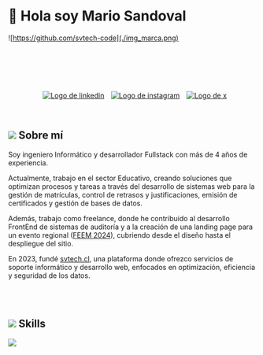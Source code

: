 
# 👋 Hola soy Mario Sandoval

![https://github.com/svtech-code](./img_marca.png)


<p align="center" style="margin-top: 100px;">
  <a href="https://www.linkedin.com/in/mario-sandoval-luengo-a059051b6" target="_blank" style="margin-left: 10px;" >
    <img src="https://img.shields.io/badge/LinkedIn-0077B5?logo=linkedIn" alt="Logo de linkedin"></a>
  <a href="https://www.instagram.com/svtech_code/" target="_blank" style="margin-left: 10px;" >
    <img src="https://img.shields.io/badge/Follow-E4405F?logo=instagram" alt="Logo de instagram"></a>
  <a href="https://x.com/svtech_code" target="_blank" style="margin-left: 10px;" >
    <img src="https://img.shields.io/badge/Follow-black?logo=x" alt="Logo de x"></a>
</p>

<br>

## <picture><img src = "https://github.com/7oSkaaa/7oSkaaa/blob/main/Images/about_me.gif?raw=true" width="25"></picture><b> Sobre mí</b>
Soy ingeniero Informático y desarrollador Fullstack con más de 4 años de experiencia.

Actualmente, trabajo en el sector Educativo, creando soluciones que optimizan procesos y tareas a través del desarrollo de sistemas web para la gestión de matrículas, control de retrasos y justificaciones, emisión de certificados y gestión de bases de datos.

Además, trabajo como freelance, donde he contribuido al desarrollo FrontEnd de sistemas de auditoría y a la creación de una landing page para un evento regional ([FEEM 2024](https://feem.cl)), cubriendo desde el diseño hasta el despliegue del sitio.

En 2023, fundé [svtech.cl](https://svtech.cl), una plataforma donde ofrezco servicios de soporte informático y desarrollo web, enfocados en optimización, eficiencia y seguridad de los datos.

<br><br>

## <picture><img src="https://media2.giphy.com/media/QssGEmpkyEOhBCb7e1/giphy.gif?cid=ecf05e47a0n3gi1bfqntqmob8g9aid1oyj2wr3ds3mg700bl&rid=giphy.gif" width="25"></picture><b> Skills</b>



<img height="180em" src="https://github-readme-stats-eight-theta.vercel.app/api/top-langs/?username=svtech-code&layout=compact&langs_count=8&theme=algolia"/>
